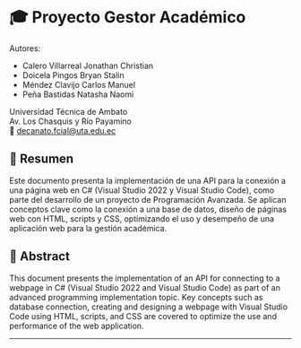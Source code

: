# 🎓 Proyecto Gestor Académico
Autores:  
- Calero Villarreal Jonathan Christian  
- Doicela Pingos Bryan Stalin  
- Méndez Clavijo Carlos Manuel  
- Peña Bastidas Natasha Naomi  

Universidad Técnica de Ambato  
Av. Los Chasquis y Río Payamino  
📧 decanato.fcial@uta.edu.ec

## 📄 Resumen

Este documento presenta la implementación de una API para la conexión a una página web en C# (Visual Studio 2022 y Visual Studio Code), como parte del desarrollo de un proyecto de Programación Avanzada. Se aplican conceptos clave como la conexión a una base de datos, diseño de páginas web con HTML, scripts y CSS, optimizando el uso y desempeño de una aplicación web para la gestión académica.

## 🧾 Abstract

This document presents the implementation of an API for connecting to a webpage in C# (Visual Studio 2022 and Visual Studio Code) as part of an advanced programming implementation topic. Key concepts such as database connection, creating and designing a webpage with Visual Studio Code using HTML, scripts, and CSS are covered to optimize the use and performance of the web application.

---

